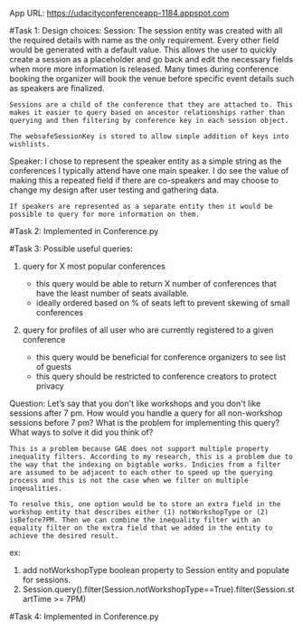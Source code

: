 App URL: https://udacityconferenceapp-1184.appspot.com


#Task 1:
Design choices:
Session: 
	The session entity was created with all the required details with name as the only requirement. Every other field would be generated with a default value. This allows the user to quickly create a session as a placeholder and go back and edit the necessary fields when more more information is released. Many times during conference booking the organizer will book the venue before specific event details such as speakers are finalized.

	Sessions are a child of the conference that they are attached to. This makes it easier to query based on ancestor relationships rather than querying and then filtering by conference key in each session object. 

	The websafeSessionKey is stored to allow simple addition of keys into wishlists.

Speaker:
	I chose to represent the speaker entity as a simple string as the conferences I typically attend have one main speaker. I do see the value of making this a repeated field if there are co-speakers and may choose to change my design after user testing and gathering data. 

	If speakers are represented as a separate entity then it would be possible to query for more information on them.




#Task 2:
	Implemented in Conference.py



#Task 3:
Possible useful queries:
1) query for X most popular conferences
	- this query would be able to return X number of conferences that have the least number
	of seats available. 
	- ideally ordered based on % of seats left to prevent skewing of small conferences

2) query for profiles of all user who are currently registered to a given conference
	- this query would be beneficial for conference organizers to see list of guests
	- this query should be restricted to conference creators to protect privacy

Question: Let’s say that you don't like workshops and you don't like sessions after 7 pm. How would you handle a query for all non-workshop sessions before 7 pm? What is the problem for implementing this query? What ways to solve it did you think of?

	This is a problem because GAE does not support multiple property inequality filters. According to my research, this is a problem due to the way that the indexing on bigtable works. Indicies from a filter are assumed to be adjacent to each other to speed up the querying process and this is not the case when we filter on multiple inqeualities. 

	To resolve this, one option would be to store an extra field in the workshop entity that describes either (1) notWorkshopType or (2) isBefore7PM. Then we can combine the inequality filter with an equality filter on the extra field that we added in the entity to achieve the desired result.

ex: 
1) add notWorkshopType boolean property to Session entity and populate for sessions.
2) Session.query().filter(Session.notWorkshopType==True).filter(Session.startTime >= 7PM)

#Task 4:
	Implemented in Conference.py